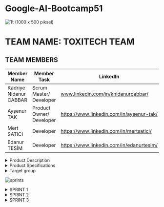 # Google-AI-Bootcamp51
![Tt (1000 x 500 piksel)](https://github.com/user-attachments/assets/e628a182-f128-465a-93de-c78d869c4d48)
# TEAM NAME: TOXITECH TEAM

## TEAM MEMBERS
| Member Name     | Member Task     | Linkedln     |
|--------------|--------------|--------------|
| Kadriye Nidanur CABBAR | Scrum Master/ Developer | www.linkedin.com/in/knidanurcabbar/ |
| Ayşenur TAK | Product Owner/ Developer | https://www.linkedin.com/in/aysenur-tak/ |
| Mert SATICI | Developer | https://www.linkedin.com/in/mertsatici/ |
| Edanur TESİM | Developer | https://www.linkedin.com/in/edanurtesim/ |

<details>
  <summary>Product Description</summary>
  ToxTrackAI, kullanıcıların ürün içeriklerini mobil kameralarıyla veya manuel giriş yoluyla sisteme aktararak, yapay zekâ destekli toksisite analizi almalarını sağlayan bir bilinçli tüketim destek platformudur.
 Uygulama, ürün içeriğindeki katkı maddelerini analiz eder, toksik maddeleri tespit eder, kullanıcıya risk değerlendirmesi, sağlıklı alternatif önerileri ve kişiselleştirilmiş bildirimler sunar.

  ## Örnek Senaryolar
  * Kullanıcı 1: Ayşe, 32 yaşında, sağlıklı, doğal ürünler kullanmaya dikkat eden, yaşam tarzı olarak sürdürülebilirliği benimsemeye çalışan ve ilk çocuğuna hamile olan genç bir kadın. Hamileliği esnasında, olduğunca kimyasallardan ve potansiyel toksin maddelerden uzak durmuş ve bebeğine hazırlayacağı oda için de benzer hassasiyeti sürdürmek istiyor.
  
 Senaryo: Ayşe, bebeğinin odasını hazırlarken büyük bir mobilya ve ev dekorasyonu mağazasına beşik, bebek altı değiştirme ünitesi, şifonyer gibi bebek odasının ana eşyalarını satın almak için gidiyor. Estetik açıdan hoşuna giden bir beşik bulmasıyla birlikte burnuna ağır bir boya kokusu geliyor ve içinde zararlı kimyasallar olup olmadığını merak ediyor. Ayrıca alacağı diğer ürünler için de “Acaba bebeğimin sağlığı için zararlı olur mu?” diye düşünüyor. Bu noktada geçen günlerde arkadaşının sohbet esnasında söylediği “ToxTrackAI” uygulaması aklına geliyor ve uygulamayı telefonundaki uygulama marketinden indirip satın alacağı ürünün etiketini okutur. Burada ürünlerin kimyasal içeriğine dair bilgi alırken, “çocuk mobilyaları için belirlenmiş güvenlik standartlarına uygun ve düşük VOC emisyonlu" olduğunu belirten yeşil bir uyarı görür. Ayşe derin bir nefes alır.
 
 * Kullanıcı 2: Erdem, 24 yaşında, vegan beslenen ve hassas bir cilde sahip olması sebebiyle cilt bakımında kullandığı ürünlerin içeriklerinin doğal olmasına dikkat eden genç bir erkek.
 
 Senaryo: Erdem, yeni bir cilt temizleme jeli ve yüz kremi almak istiyor. Fakat, çoğu cilt bakım ürününün içeriğinde paraben, silikon ve hayvansal kaynaklı maddeler bulunduğu için kişisel bakım marketlerine gittiğinde her ürünün etiketinde yazan kimyasalları teker teker arama motorunda aratarak çok fazla vakit kaybetmekle birlikte net bir sonuca ulaşamamaktadır. Bu dertten muzdaripken sosyal medyada karşısına “ToxTrackAI” uygulamasının reklamı çıkar, bu uygulamanın işine çok yarayacak bir uygulama olduğunu düşünür ve indirir. Uygulamanın içine girdiğinde onu bilgilendiren bir sayfanın yanısıra cilt bakım ürünlerinin etiketlerini okutup içerikleri hakkında bilgi alabileceği bir etiket okutma bölümünün olduğunu görür ve bu uygulamanın hassas bir cilde sahip biri olarak hayatında elzem bir yerde olduğunu düşünür. Erdem böylelikle hem cilt sağlığını koruyor hem de değerlerine uygun alışveriş yapmanın rahatlığını yaşıyor.
 
 * Kullanıcı 3: Deniz, 40 yaşında, çevre bilincine sahip ve çocuklu bir aile reisi. Evde kullandığı temizlik ürünlerinin hem aile sağlığına hem de çevreye zarar vermemesine özen gösteriyor.
 
 Senaryo: Deniz, ev temizliğinde kullanmak için yeni bir yüzey temizleyici almak istiyor. Ancak marketteki ambalajlarda yazan içerikler çok teknik ve karmaşık olduğu için hangi ürünün toksik olmadığını anlamakta zorlanıyor. Çevresinde toksik kimyasalların çocuklarının sağlığına zarar verebileceğine dair haberler duymasıyla birlikte, daha güvenli ürünler kullanmak istiyor. Bu konu üzerine araştırma yaparken, “ToxTrackAI” ile karşılaşıyor ve telefonuna indiriyor. Daha sonrasında markete gittiğinde, ürünün etiketini uygulamanın içerisinde bulunan kameraya taratmasıyla ürünün içeriğindeki kimyasalların hangilerinin sağlık açısından risk oluşturup, oluşturmayacağına dair bilgileniyor. Ayrıca çocukların bulunduğu ev ortamına uygun olduğunu belirten yeşil uyarı veriyor. Böylelikle Deniz, markette ürünlerin içeriğini okumakla saatler harcamak yerine bu vakti çocuklarıyla geçirebiliyor.

 Dünyada milyonlarca insan tüketim çılgınlığından dolayı ne tükettiklerinin farkında olmuyorlar. Dünya Sağlık Örgütü (DSÖ) verilerine göre, dünya genelinde her yıl ortalama 600 milyon kişi gıda kaynaklı hastalıklar nedeniyle etkileniyor. Bu vakaların yaklaşık 420.000'i ölümle sonuçlanıyor. Özellikle 5 yaş altı çocuklar, gıda kaynaklı hastalıklardan en çok etkilenen grup. DSÖ'ye göre, her yıl 5 yaş altı çocuklardan 125.000'i gıda kaynaklı hastalıklardan hayatını kaybediyor.  Ağır metaller (kurşun, cıva vb.), pestisitler ve doğal toksinler (mantar toksinleri gibi) gibi kimyasal maddeler de gıdalarda zehirlenmelere yol açabilir. Örneğin, kurşun maruziyeti 2019'da dünya genelinde 2 milyondan fazla kimyasal maruziyet kaynaklı ölümün yaklaşık yarısından sorumluydu. Kurşun, çevresel kaynaklardan ve gıda işleme ve ambalajlamadan gıdalara bulaşabiliyor. Asidik gıdalar ve içecekler, temas ettikleri malzemelerden kurşun sızdırma olasılığı taşıyor.
Tüm bu sorunlara karşı üretici firmalar çalışmaya ve kazanmaya devam ediyorlar. İnsanların bu konuda daha bilinçli ve seçici olmaları sağlıklı yaşam için önem arz etmektedir. ToxTrackAI, insanların rahatça kullanabilecekleri ve sağlıkları için bilinçli alışveriş yapabilecekleri olanağı sağlamayı amaçlıyor. “Önemli olan hasta olmamaya çalışmaktır.” ilkesiyle insanların sağlıklarına daha fazla önem verebilmelerinde yardımcı olan bir dost oluyor.

</details>

<details>
  <summary>Product Specifications</summary>
  
## Primary Functions
* İçerik tarama (kamera veya manuel)
  
* Toksisite analizi
  
* Yapay zekâ destekli öneri sistemi
  
* Ürün risk skoru hesaplama
  
* Kişiselleştirilmiş analiz (profil temelli)

## Seconder Functions
* Haftalık veya aylık trend analizi
    
* LLM destekli soru-cevap modülü
    
* Topluluk verisi ile içerik haritası
    
* Kişisel tüketim raporu çıktısı (PDF)

## User Types
* Ziyaretçi (kayıtsız kullanıcı): Sadece analiz alabilir, geçmiş kaydı tutulmaz
  
* Kayıtlı kullanıcı: Kişisel profil, geçmiş, ayarlar, öneriler özelleştirilebilir

## Profile Features(Registered User Only)
* Kullanıcı bilgileri (ad, fotoğraf)
  
* Sağlık tercihleri (alerji, diyet kısıtları)
  
* Bildirim ve analiz ayarları
  
* Kişisel geçmiş görüntüleme

# Application Flow
  ## 1. Giriş Ekranı
  * Kayıt Ol / Giriş Yap
  * Devam Et (ziyaretçi olarak)
  ## 2. Ana Sayfa
  * Ürün tara / içerik gir
  * Son analizler
  * Günün önerisi
  ## 3. Analiz Sonuç Sayfası
  * Riskli maddeler listesi
  * Renkli risk etiketi
  * Yapay zekâ önerileri
  * Sağlıklı alternatif ürünler
  ## 4. Profil Sayfası
  * Kişisel bilgiler, hassasiyetler
  * Geçmiş görüntüleme
  * Bildirim ve tercih kontrolü
</details>

<details>
  <summary>Target group</summary>
 
  * Sağlık bilinci yüksek tüketiciler (doğal, organik ürünleri tercih edenler)
  
 * Alerjisi veya özel diyeti olan bireyler (gluten, laktoz, MSG vb. hassasiyeti olanlar)
   
 * Ebeveynler (bebek ve çocuk ürünlerinde güvenlik arayanlar)
   
 * Vegan ve hassas cilde sahip genç yetişkinle
   
 * Fitness ve diyet takipçileri
   
 * Evcil hayvan sahipleri (hayvan sağlığına duyarlı tüketiciler)

 * Çevre bilinci yüksek bireyler (eko-dostu ürünleri tercih edenler)
   
 * Gençler ve Z kuşağı (mobil uygulama kullanımı yüksek, sosyal bilinçli kullanıcılar
</details>

![sprints](https://github.com/user-attachments/assets/76cfd4b1-adbf-426b-9cf8-88dbe4d476ba)

<details>
  <summary>SPRINT 1</summary>
  
## Daily Scrum
  * İLK TOPLANTI (27 Haziran 2025) 
İlk toplantımızda ekip olarak tanıştık.
Ne tür bir proje yapabileceğimiz üzerine konuştuk.
Project backlog ve planlamalar için Jira üzerinden ilerlemeye karar verdik.
Bir sonraki toplantıya kadar en az iki proje fikri bulmak üzere sözleşip görüşmemizi bitirdik.

  * İKİNCİ TOPLANTI (2 Temmuz 2025)
Jira üzerinden tanımladığımız task içine not aldığımız proje fikirleri üzerine tartıştık. Hangisinin daha yapılabilir, sektörde yer edebilir ve nasıl özellikleri olabileceği üzerine tartıştık.
Üzerine konuştuğumuz proje fikirleri şunlardır:
Sağlıklı yaşam asistanı görevi görecek bir chatbot
EKO-İZ adını verdiğimiz ekolojik olarak yaşanabilir alanların anlık analiz raporunu çıkaran yapay zeka uygulaması
ToxTrackAI ürünlerin toksitesini analizini yapıp daha sağlıklı önerilerde bulunabilecek bir yapay zeka uygulaması
Kullanıcıların kayıtlı tarihi karakterlerden onların biyografilerini öğrenebileceği ya da bu tarihi karakterlerlerin başarılarını onlardan dinleyebileceği bir eğitim platformu.
AI destekli dil öğrenme uygulaması
Günlük yenilen yiyeceklerin kalori ve besin değerlerinin takibinin yapılacağı yapay zeka destekli uygulama
Mentora, öğrencilerin anlamadığı ders konularını yapay zekâ destekli şekilde sadeleştirerek anlatan, aynı zamanda günlük duygu durumunu analiz ederek ona özel motivasyon ve destek sunan kişisel bir öğrenme asistanı
Birkaç fikri eledikten sonra Whatsapp üzerinden oylama ile en çok tercih ettiğimiz proje fikirlerini belirlemeye ardından bu projeler üzerine araştırma yapıp nihai proje planımızı ortaya koymak üzere toplantı yapmaya karar verdik.
  * ÜÇÜNCÜ TOPLANTI (6 Haziran 2025)
Seçtiğimiz projeye ait sprint 1'in son aşamalarını konuşup son dzenlemeler için görev dağılımı yaptık. Whatsapp üzerinden ilerlemeye devam ettik. 

## Meeting screenshots
  ![Ekran Görüntüsü (715)](https://github.com/user-attachments/assets/9eaa359a-0fd3-4bc9-b382-6ad4dcfb1513)
  ![Ekran Görüntüsü (812)](https://github.com/user-attachments/assets/db6e9d06-b420-45a1-8eff-bf6f0aec6aac)

## Jira screenshots
  ![Ekran Görüntüsü (713)](https://github.com/user-attachments/assets/cf0f13e3-0680-4923-ba2b-0eec0cdd28ca)
  ![Ekran Görüntüsü (714)](https://github.com/user-attachments/assets/92342b46-c62b-4e27-b4a1-5b6a140453b3)
  ![Ekran Görüntüsü (716)](https://github.com/user-attachments/assets/2e940732-0537-4e25-b76e-b54660fc212d)

## Product Backlog URL: [Jira](https://nidanurcbbr.atlassian.net/jira/software/projects/SCRUM/boards/1?atlOrigin=eyJpIjoiNTViYTJlNzE2ODhkNDc4NWFiZmM3NjM2MjkyZGJiNjAiLCJwIjoiaiJ9)

## Mobile App Template
![WhatsApp Image 2025-07-06 at 18 09 16](https://github.com/user-attachments/assets/1a95a861-ef91-4697-b422-83ebc07a8444)

## Mobil App First Mockup
![WhatsApp Image 2025-07-06 at 19 30 39](https://github.com/user-attachments/assets/f19711dc-a8b6-4b18-aca9-876dc5e0936d)

## Sprint 1 Burndown Chart
[Sprint1_Burndown_Chart_Custom.xlsx](https://github.com/user-attachments/files/21090640/Sprint1_Burndown_Chart_Custom.xlsx)

## Expected point completion within Sprint: 100

## Sprint Notes
  * Whatsapp grubu kuruldu ve uygun zamanda ilk toplantı yapıldı.
  * İlk toplantıda sorunlar üzerine konuşuldu ve Github ile Jira dosyaları açıldı.
  * Görevler dağıtıldı ve whatsapp üzerinden düzenli olarak takipleşildi.
  * Proje için araştırmalar yapıldı ve en uygun proje seçildi.
  * Takım ismi, logo, mockup vb uygulama özellikleri oluşturuldu.
  * Görev dağılımı yapıldı ve ilk sprint çıktıları githuba eklendi.
    
## Sprint Review
  * Açıklamalar, şablonlar ve ihtiyaç duyulan çalışma ortamları üzerine konuşuldu ve güncellemeler yapıldı.
  * Proje içerisinden gereksiz detaylar çıkarıldı.
  * Metin dosyaları sayısal verilerle desteklenerek açıklandı.

## Sprint Review Participants
 * Kadriye Nidanur Cabbar
 * AyşenurTak
 * Mert Satıcı
 * Edanur Tesim
   
## Sprint Retrospective

</details>

<details>
  <summary>SPRINT 2</summary>

</details>

<details>
  <summary>SPRINT 3</summary>

</details>
